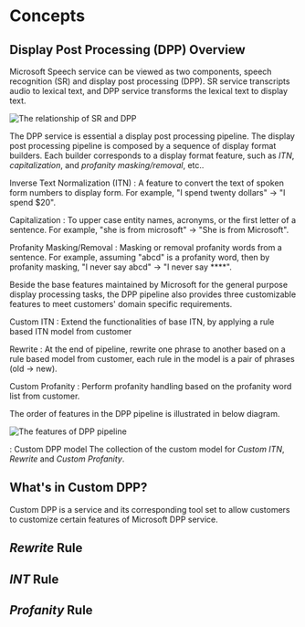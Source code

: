 # Concepts

## Display Post Processing (DPP) Overview

Microsoft Speech service can be viewed as two components, speech recognition (SR) and display post processing (DPP). SR service transcripts audio to lexical text, and DPP service transforms the lexical text to display text.

![The relationship of SR and DPP](SRDPP.png)

The DPP service is essential a display post processing pipeline. The display post processing pipeline is composed by a sequence of display format builders. Each builder corresponds to a display format feature, such as *ITN*, *capitalization*, and *profanity masking/removal*, etc..

Inverse Text Normalization (ITN)
: A feature to convert the text of spoken form numbers to display form. For example, "I spend twenty dollars" -> "I spend $20".

Capitalization
: To upper case entity names, acronyms, or the first letter of a sentence. For example, "she is from microsoft" -> "She is from Microsoft".

Profanity Masking/Removal
: Masking or removal profanity words from a sentence. For example, assuming "abcd" is a profanity word, then by profanity masking, "I never say abcd" -> "I never say ****".

Beside the base features maintained by Microsoft for the general purpose display processing tasks, the DPP pipeline also provides three customizable features to meet customers' domain specific requirements.

Custom ITN
: Extend the functionalities of base ITN, by applying a rule based ITN model from customer

Rewrite
: At the end of pipeline, rewrite one phrase to another based on a rule based model from customer, each rule in the model is a pair of phrases (old -> new).

Custom Profanity
: Perform profanity handling based on the profanity word list from customer.

The order of features in the DPP pipeline is illustrated in below diagram.

![The features of DPP pipeline](PIPELINE.png)


: Custom DPP model
The collection of the custom model for *Custom ITN*, *Rewrite* and *Custom Profanity*.

## What's in Custom DPP?

Custom DPP is a service and its corresponding tool set to allow customers to customize certain features of Microsoft DPP service.


## *Rewrite* Rule

## *INT* Rule

## *Profanity* Rule
